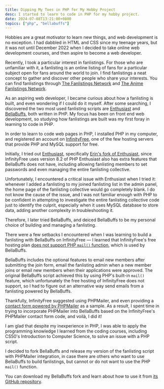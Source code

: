 ```yaml
---
title: Dipping My Toes in PHP for My Hobby Project
desc: I started to learn to code in PHP for my hobby project.
date: 2024-07-08T13:21:00+0800
topics: ["php", "bellabuffs"]
---
```


Hobbies are a great motivator to learn new things, and web development is no exception. I had dabbled in HTML and CSS since my teenage years, but it was not until December 2022 when I decided to take online web development courses, and then aspire to become a web developer.

Recently, I took a particular interest in fanlistings. For those who are unfamiliar with it, a fanlisting is an online listing of fans for a particular subject open for fans around the world to join. I find fanlistings a neat concept to gather and discover other people who share your interests. You can find fanlistings through [The Fanlistings Network](https://thefanlistings.org/) and [The Anime Fanlistings Network](https://thefanlistings.org/).

As an aspiring web developer, I became curious about how a fanlisting is built, and even wondering if I could do it myself. After some searching, I discovered the two most used fanlisting scripts are [Enthusiast](https://scripts.indisguise.org/enthusiast/) and [BellaBuffs](https://www.jemjabella.co.uk/scripts/bellabuffs/), both written in PHP. My focus has been on front end web development, so studying how fanlistings are built was my first foray in learning to code in PHP.

In order to learn to code web pages in PHP, I installed PHP in my computer, and registered an account on [InfinityFree](https://www.infinityfree.com/), one of the few hosting servers that provide PHP and MySQL support for free.

Initially, I tried out [Enthusiast](https://scripts.indisguise.org/enthusiast/), specifically [Erin's fork of Enthusiast](https://github.com/DudeThatsErin/enth), since InfinityFree uses version 8.2 of PHP Enthusiast also has extra features that BellaBuffs does not have, including allowing fanlisting members to set passwords and even managing the entire fanlisting collective.

Unfortunately, I encountered a critical issue with Enthusiast when I tried it: whenever I added a fanlisting to my joined fanlisting list in the admin panel, the home page of the fanlisting collective would go completely blank. I do not know the cause of the issue, and I was not familiar enough with PHP to be confident in attempting to investigate the entire fanlisting collective code just to identify the culprit, especially when it uses MySQL database to store data, adding another complexity in troubleshooting it.

Therefore, I later tried BellaBuffs, and deiced BellaBuffs to be my personal choice of building and managing a fanlisting.

There were a few setbacks I encountered when I was learning to build a fanlisting with BellaBuffs on InfinityFree — I learned that InfinityFree's free hosting plan [does not support PHP `mail()` function](https://forum.infinityfree.com/t/sending-email-from-your-website-php-mail/49242), which is used by BellaBuffs.

BellaBuffs includes the optional features to email new members after submitting the join form, email the fanlisting admin when a new member joins or email new members when their applications were approved. The original BellaBuffs script achieved this by using PHP's built-in `mail()` feature, which unfortunately the free hosting of InfinityFree does not support, so I had to figure out an alternative way send emails from a fanlisting powered by BellaBuffs.

Thankfully, InfinityFree suggested using PHPMailer, and even providing a [contact form powered by PHPMailer](https://github.com/InfinityFreeHosting/contactform) as a sample. As a result, I spent time in trying to incorporate PHPMailer into BellaBuffs based on the InfinityFree's PHPMailer contact form code, and voilà, I did it!

I am glad that despite my inexperience in PHP, I was able to apply the programming knowledge I learned from the coding courses, including CS50's Introduction to Computer Science, to solve an issue with a PHP script.

I decided to fork BellaBuffs and release my version of the fanlisting script with PHPMailer integration, in case there are others who want to use BellaBuffs to build fanlistings, but cannot or do not want to use the PHP `mail()` function.

You can download my BellaBuffs fork and learn about how to use it from [its GitHub repository](https://github.com/helenclx/BellaBuffs-PHPMailer).
